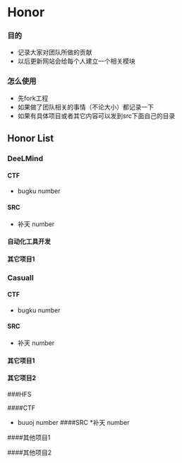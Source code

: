 ﻿# Honor

### 目的
* 记录大家对团队所做的贡献
* 以后更新网站会给每个人建立一个相关模块

### 怎么使用
* 先fork工程
* 如果做了团队相关的事情（不论大小）都记录一下
* 如果有具体项目或者其它内容可以发到src下面自己的目录


## Honor List

### DeeLMind

#### CTF
* bugku number
#### SRC
* 补天 number

#### 自动化工具开发

#### 其它项目1

### Casuall

#### CTF
* bugku number
#### SRC
* 补天 number

#### 其它项目1

#### 其它项目2

###HFS

####CTF
* buuoj number
####SRC
*补天 number

####其他项目1

####其他项目2